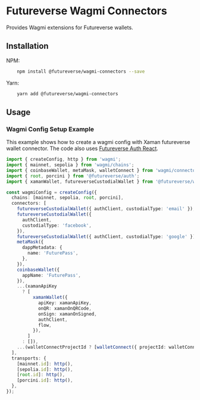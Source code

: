 # Futureverse Wagmi Connectors

Provides Wagmi extensions for Futureverse wallets.

## Installation

NPM:

```bash
    npm install @futureverse/wagmi-connectors --save
```

Yarn:

```bash
    yarn add @futureverse/wagmi-connectors
```

## Usage

### Wagmi Config Setup Example

This example shows how to create a wagmi config with Xaman futureverse wallet connector. The code also uses [Futureverse Auth React](https://www.npmjs.com/package/@futureverse/auth-react).

```typescript
import { createConfig, http } from 'wagmi';
import { mainnet, sepolia } from 'wagmi/chains';
import { coinbaseWallet, metaMask, walletConnect } from 'wagmi/connectors';
import { root, porcini } from '@futureverse/auth';
import { xamanWallet, futureverseCustodialWallet } from '@futureverse/wagmi-connectors';

const wagmiConfig = createConfig({
  chains: [mainnet, sepolia, root, porcini],
  connectors: [
    futureverseCustodialWallet({ authClient, custodialType: 'email' }),
    futureverseCustodialWallet({
      authClient,
      custodialType: 'facebook',
    }),
    futureverseCustodialWallet({ authClient, custodialType: 'google' }),
    metaMask({
      dappMetadata: {
        name: 'FuturePass',
      },
    }),
    coinbaseWallet({
      appName: 'FuturePass',
    }),
    ...(xamanApiKey
      ? [
          xamanWallet({
            apiKey: xamanApiKey,
            onQR: xamanOnQRCode,
            onSign: xamanOnSigned,
            authClient,
            flow,
          }),
        ]
      : []),
    ...(walletConnectProjectId ? [walletConnect({ projectId: walletConnectProjectId })] : []),
  ],
  transports: {
    [mainnet.id]: http(),
    [sepolia.id]: http(),
    [root.id]: http(),
    [porcini.id]: http(),
  },
});
```
